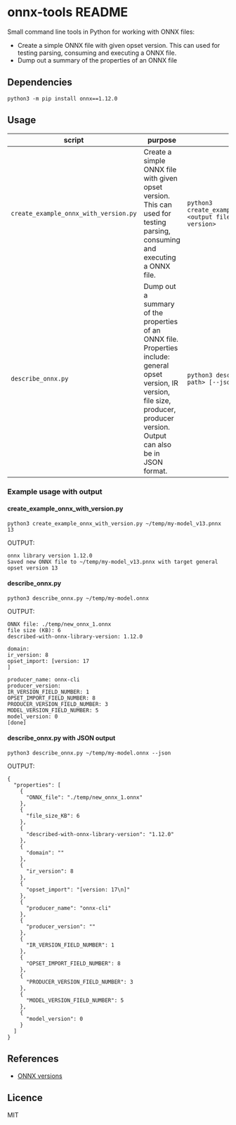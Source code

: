 # onnx-tools README

Small command line tools in Python for working with ONNX files:

- Create a simple ONNX file with given opset version. This can used for testing parsing, consuming and executing a ONNX file.
- Dump out a summary of the properties of an ONNX file

## Dependencies

`python3 -m pip install onnx==1.12.0`

## Usage

| script | purpose | usage |
|---|---|---|
| `create_example_onnx_with_version.py` | Create a simple ONNX file with given opset version. This can used for testing parsing, consuming and executing a ONNX file. | `python3 create_example_onnx_with_version.py <output file path> <general opset version>` |
| `describe_onnx.py` | Dump out a summary of the properties of an ONNX file. Properties include: general opset version, IR version, file size, producer, producer version. Output can also be in JSON format. | `python3 describe_onnx.py <onnx file path> [--json]` |

### Example usage with output

#### create_example_onnx_with_version.py

```
python3 create_example_onnx_with_version.py ~/temp/my-model_v13.pnnx 13
```

OUTPUT:
```
onnx library version 1.12.0
Saved new ONNX file to ~/temp/my-model_v13.pnnx with target general opset version 13
```

#### describe_onnx.py

```
python3 describe_onnx.py ~/temp/my-model.onnx
```

OUTPUT:
```
ONNX file: ./temp/new_onnx_1.onnx
file size (KB): 6
described-with-onnx-library-version: 1.12.0

domain: 
ir_version: 8
opset_import: [version: 17
]

producer_name: onnx-cli
producer_version: 
IR_VERSION_FIELD_NUMBER: 1
OPSET_IMPORT_FIELD_NUMBER: 8
PRODUCER_VERSION_FIELD_NUMBER: 3
MODEL_VERSION_FIELD_NUMBER: 5
model_version: 0
[done]
 ```


#### describe_onnx.py with JSON output

```
python3 describe_onnx.py ~/temp/my-model.onnx --json
```

OUTPUT:
```
{
  "properties": [
    {
      "ONNX_file": "./temp/new_onnx_1.onnx"
    },
    {
      "file_size_KB": 6
    },
    {
      "described-with-onnx-library-version": "1.12.0"
    },
    {
      "domain": ""
    },
    {
      "ir_version": 8
    },
    {
      "opset_import": "[version: 17\n]"
    },
    {
      "producer_name": "onnx-cli"
    },
    {
      "producer_version": ""
    },
    {
      "IR_VERSION_FIELD_NUMBER": 1
    },
    {
      "OPSET_IMPORT_FIELD_NUMBER": 8
    },
    {
      "PRODUCER_VERSION_FIELD_NUMBER": 3
    },
    {
      "MODEL_VERSION_FIELD_NUMBER": 5
    },
    {
      "model_version": 0
    }
  ]
}
```

## References

- [ONNX versions](https://github.com/onnx/onnx/blob/main/docs/Versioning.md)

## Licence

MIT
